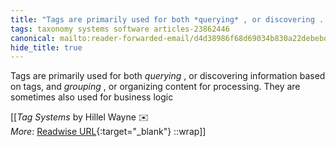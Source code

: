 ```yaml
---
title: "Tags are primarily used for both *querying* , or discovering ..."
tags: taxonomy systems software articles-23862446
canonical: mailto:reader-forwarded-email/d4d38986f68d69034b830a22debebd7c
hide_title: true
---
```


Tags are primarily used for both *querying* , or discovering information based on tags, and *grouping* , or organizing content for processing. They are sometimes also used for business logic


[[<cite>_Tag Systems_</cite> by Hillel Wayne ✉️<br>
_More_: [Readwise URL](https://readwise.io/open/466594151){:target="_blank"}
::wrap]]